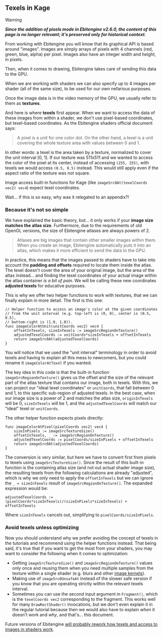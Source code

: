 ## Texels in Kage

> [!WARNING]
> **_Since the addition of pixels mode in Ebitengine v2.6.0, the content of this page is no longer relevant; it's preserved only for historical context_**.

From working with Ebitengine you will know that its graphical API is based around "images". Images are simply arrays of pixels with 4 channels (red, green, blue, alpha) per pixel. Images also have an integer width and height, in pixels.

Then, when it comes to drawing, Ebitengine takes care of sending this data to the GPU.

When we are working with shaders we can also specify up to 4 images per shader (all of the same size), to be used for our own nefarious purposes.

Once the image data is in the video memory of the GPU, we usually refer to them as **textures**.

And here is where **texels** first appear. When we want to access the data of these images from within a shader, we don't use pixel-based coordinates, but texel-based coordinates. As the Ebitengine shaders official document says:
> A pixel is a unit for one color dot. On the other hand, a texel is a unit covering the whole texture area with values between 0 and 1.

In other words: a texel is the area taken by a texture, normalized to cover the unit interval [0, 1]. If our texture was 511x511 and we wanted to access the color of the pixel at its center, instead of accessing `(255, 255)`, with texels we would access `(0.5, 0.5)` instead. This would still apply even if the aspect ratio of the texture was not square.

Image access built-in functions for Kage (like `imageSrc0At(texelCoords vec2) vec4`) expect texel coordinates.

Wait... if this is so easy, why was it relegated to an appendix?!

### Because it's not so simple

We have explained the basic theory, but... it only works if your **image size matches the atlas size**. Furthermore, due to the requirements of old OpenGL versions, the size of Ebitengine atlases are always powers of 2.
> Atlases are big images that contain other smaller images within them. When you create an image, Ebitengine automatically puts it into an atlas, which makes it more efficient to send the data to the GPU.

In practice, this means that the images passed to shaders have to take into account the **padding and offsets** required to locate them inside the atlas. The texel doesn't cover the area of your original image, but the area of the altas instead... and finding the texel coordinates of your actual image within the atlas container *is a bit of pain*. We will be calling these new coordinates **adjusted texels** for educative purposes.

This is why we offer two helper functions to work with textures, that we can finally explain in more detail. The first is this one:
```Golang
// Helper function to access an image's color at the given coordinates
// from the unit interval (e.g. top-left is (0, 0), center is (0.5, 0.5),
// bottom-right is (1.0, 1.0)).
func imageColorAtUnit(unitCoords vec2) vec4 {
	offsetInTexels, sizeInTexels := imageSrcRegionOnTexture()
	adjustedTexelCoords := unitCoords*sizeInTexels + offsetInTexels
	return imageSrc0At(adjustedTexelCoords)
}
```

You will notice that we used the "unit interval" terminology in order to avoid texels and having to explain all this mess to newcomers, but you could rename it `imageColorAtTexel` if you wanted.

The key idea in this code is that the built-in function `imageSrcRegionOnTexture()` gives us the offset and the size of the relevant part of the atlas texture that contains our image, both in texels. With this, we can project our "ideal texel coordinates" or `unitCoords`, that fall between 0 and 1, to this specific sub-region of adjusted texels. In the best case, when our image size is a power of 2 and matches the atlas size, `originInTexels` will be 0, `sizeInTexels` will be 1, and the `adjustedTexelCoords` will match our "ideal" texel or `unitCoords`.

The other helper function expects pixels directly:
```Golang
func imageColorAtPixel(pixelCoords vec2) vec4 {
	sizeInPixels := imageSrcTextureSize()
	offsetInTexels, _ := imageSrcRegionOnTexture()
	adjustedTexelCoords := pixelCoords/sizeInPixels + offsetInTexels
	return imageSrc0At(adjustedTexelCoords)
}
```

The conversion is very similar, but here we have to convert first from pixels to texels using `imageSrcTextureSize()`. Since the result of this built-in function is the containing atlas size (and not out actual shader image size), the resulting texels from the following calculations are already "adjusted", which is why we only need to apply the `offsetInTexels` but we can ignore the `_ = sizeInTexels` result of `imageSrcRegionOnTexture()`. The expanded expression would be:
```Golang
adjustedTexelCoords := (pixelCoords*sizeInTexels)/(sizeInPixels*sizeInTexels) + offsetInTexels
```
Where `sizeInTexels` cancels out, simplifying to `pixelCoords/sizeInPixels`.

### Avoid texels unless optimizing

Now you should understand why we prefer avoiding the concept of texels in the tutorials and recommend using the helper functions instead. That being said, it's true that if you want to get the most from your shaders, you may want to consider the following when it comes to optimization:
- Getting `imageSrcTextureSize()` and `imageSrcRegionOnTexture()` values only once and reusing them when you need multiple samples from the texture within a single shader (e.g. blurs and other [image kernels](https://setosa.io/ev/image-kernels/)).
- Making use of `imageSrc0UnsafeAt` instead of the slower safe version if you know that you are operating strictly within the relevant texels interval.
- Sometimes you can use the second input argument in `Fragment()`, which is the `texelCoords vec2` corresponding to the fragment. This works well for many `DrawRectShader()` invocations, but we don't even explain it in the regular tutorial because then we would also have to explain *when* it doesn't work and *why*, and that's... this document.

Future versions of Ebitengine [will probably rework how texels and access to images in shaders work](https://github.com/hajimehoshi/ebiten/issues/1431).
